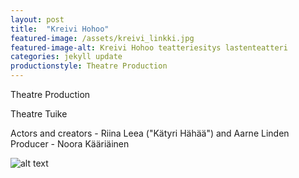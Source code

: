 ```yaml
---
layout: post
title:  "Kreivi Hohoo"
featured-image: /assets/kreivi_linkki.jpg
featured-image-alt: Kreivi Hohoo teatteriesitys lastenteatteri
categories: jekyll update
productionstyle: Theatre Production
---
```


Theatre Production

Theatre Tuike

  Actors and creators - Riina Leea ("Kätyri Hähää") and Aarne Linden  
  Producer - Noora Kääriäinen  


![alt text](/assets/projects/.jpg)

